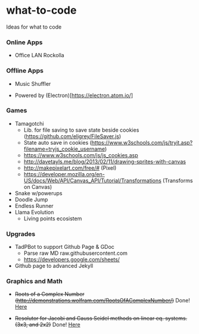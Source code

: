 # what-to-code
Ideas for what to code

### Online Apps
 + Office LAN Rockolla

### Offline Apps
 + Music Shuffler
  - Powered by (Electron)[https://electron.atom.io/] 

### Games
 + Tamagotchi
   - Lib. for file saving to save state beside cookies (https://github.com/eligrey/FileSaver.js)
   - State auto save in cookies (https://www.w3schools.com/js/tryit.asp?filename=tryjs_cookie_username)
   - https://www.w3schools.com/js/js_cookies.asp
   - http://davetayls.me/blog/2013/02/11/drawing-sprites-with-canvas
   - http://makepixelart.com/free/# (Pixel)
   - https://developer.mozilla.org/en-US/docs/Web/API/Canvas_API/Tutorial/Transformations (Transforms on Canvas)
 + Snake w/powerups
 + Doodle Jump
 + Endless Runner
 + Llama Evolution
   - Living points ecosistem
 
### Upgrades
 + TadPBot to support Github Page & GDoc
   - Parse raw MD raw.githubusercontent.com  
   - https://developers.google.com/sheets/
 + Github page to advanced Jekyll

### Graphics and Math
 + ~~Roots of a Complex Number (http://demonstrations.wolfram.com/RootsOfAComplexNumber/)~~ Done! [Here](https://github.com/maadlog/ComplexRoots)
 
 + ~~Resolutor for Jacobi and Gauss Seidel methods on linear eq. systems. (3x3, and 2x2)~~ Done! [Here](https://github.com/maadlog/LES.Solver)
